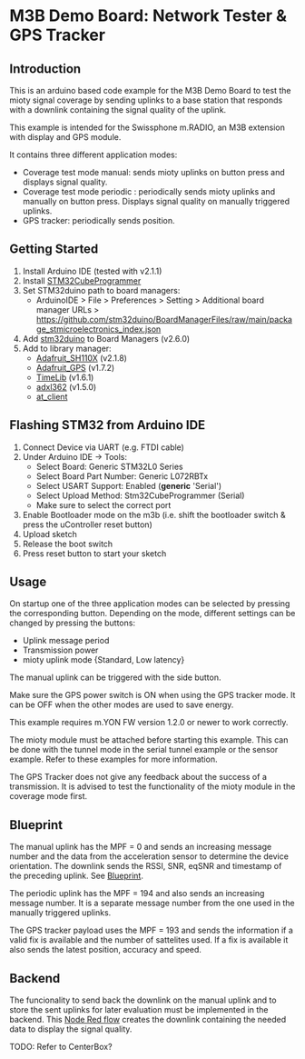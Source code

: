 # M3B Demo Board: Network Tester & GPS Tracker

## Introduction

This is an arduino based code example for the M3B Demo Board to test the mioty signal coverage by sending uplinks to a base station that responds with a downlink containing the signal quality of the uplink.

This example is intended for the Swissphone m.RADIO, an M3B extension with display and GPS module.

It contains three different application modes:
- Coverage test mode manual: sends mioty uplinks on button press and displays signal quality.
- Coverage test mode periodic : periodically sends mioty uplinks and manually on button press. Displays signal quality on manually triggered uplinks.
- GPS tracker: periodically sends position.

## Getting Started

1. Install Arduino IDE (tested with v2.1.1)
2. Install [STM32CubeProgrammer](https://www.st.com/en/development-tools/stm32cubeprog.html)
3. Set STM32duino path to board managers:
    - ArduinoIDE > File > Preferences > Setting > Additional board manager URLs > https://github.com/stm32duino/BoardManagerFiles/raw/main/package_stmicroelectronics_index.json
4. Add [stm32duino](https://github.com/stm32duino) to Board Managers (v2.6.0)
5. Add  to library manager:
     - [Adafruit_SH110X](https://github.com/adafruit/Adafruit_SH110X) (v2.1.8)
     - [Adafruit_GPS](https://github.com/adafruit/Adafruit_GPS) (v1.7.2)
     - [TimeLib](https://playground.arduino.cc/Code/Time/) (v1.6.1)
     - [adxl362](https://www.arduino.cc/reference/en/libraries/adxl362/) (v1.5.0)
     - [at_client](https://www.github.com/mioty-iot/mioty_at_client_c)

## Flashing STM32 from Arduino IDE

1. Connect Device via UART (e.g. FTDI cable)
2. Under Arduino IDE -> Tools:
    - Select Board:             Generic STM32L0 Series
    - Select Board Part Number: Generic L072RBTx
    - Select USART Support:     Enabled (**generic** 'Serial')
    - Select Upload Method:     Stm32CubeProgrammer (Serial)
    - Make sure to select the correct port
3. Enable Bootloader mode on the m3b (i.e. shift the bootloader switch & press the uController reset button)
4. Upload sketch
5. Release the boot switch
6. Press reset button to start your sketch

## Usage

On startup one of the three application modes can be selected by pressing the corresponding button.
Depending on the mode, different settings can be changed by pressing the buttons:
- Uplink message period
- Transmission power
- mioty uplink mode {Standard, Low latency}

The manual uplink can be triggered with the side button.

Make sure the GPS power switch is ON when using the GPS tracker mode. It can be OFF when the other modes are used to save energy.

This example requires m.YON FW version 1.2.0 or newer to work correctly.

The mioty module must be attached before starting this example. This can be done with the tunnel mode in the serial tunnel example or the sensor example. Refer to these examples for more information.

The GPS Tracker does not give any feedback about the success of a transmission. It is advised to test the functionality of the mioty module in the coverage mode first.

## Blueprint

The manual uplink has the MPF = 0 and sends an increasing message number and the data from the acceleration sensor to determine the device orientation.
The downlink sends the RSSI, SNR, eqSNR and timestamp of the preceding uplink.
See [Blueprint](../m3b_demo_blueprint.txt).

The periodic uplink has the MPF = 194 and also sends an increasing message number. It is a separate message number from the one used in the manually triggered uplinks.

The GPS tracker payload uses the MPF = 193 and sends the information if a valid fix is available and the number of sattelites used. If a fix is available it also sends the latest position, accuracy and speed.

## Backend

The funcionality to send back the downlink on the manual uplink and to store the sent uplinks for later evaluation must be implemented in the backend. This [Node Red flow](../node_red_flow.json) creates the downlink containing the needed data to display the signal quality.

TODO: Refer to CenterBox?
